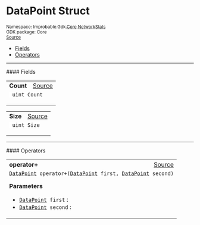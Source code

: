 
# DataPoint Struct
<sup>
Namespace: Improbable.Gdk.<a href="{{urlRoot}}/api/core-index">Core</a>.<a href="{{urlRoot}}/api/core/network-stats-index">NetworkStats</a><br/>
GDK package: Core<br/>
<a href="https://www.github.com/spatialos/gdk-for-unity/blob/51790202/workers/unity/Packages/io.improbable.gdk.core/NetworkStats/DataPoint.cs/#L3">Source</a>
<style>
a code {
                    padding: 0em 0.25em!important;
}
code {
                    background-color: #ffffff!important;
}
</style>
</sup>
<nav id="pageToc" class="page-toc"><ul><li><a href="#fields">Fields</a>
<li><a href="#operators">Operators</a>
</ul></nav>








</p>
<hr style="width:100%; border-top-color:#d8d8d8" />
#### Fields


</p>




<table width="100%">
    <tr>
        <td style="border-right:none"><a id="count"></a><b>Count</b></td>
        <td style="border-left:none; text-align:right"><a href="https://www.github.com/spatialos/gdk-for-unity/blob/51790202/workers/unity/Packages/io.improbable.gdk.core/NetworkStats/DataPoint.cs/#L5">Source</a></td>
    </tr>
    <tr>
        <td colspan="2">
<code> uint Count</code></p>


</td>
    </tr>
</table>


<table width="100%">
    <tr>
        <td style="border-right:none"><a id="size"></a><b>Size</b></td>
        <td style="border-left:none; text-align:right"><a href="https://www.github.com/spatialos/gdk-for-unity/blob/51790202/workers/unity/Packages/io.improbable.gdk.core/NetworkStats/DataPoint.cs/#L6">Source</a></td>
    </tr>
    <tr>
        <td colspan="2">
<code> uint Size</code></p>


</td>
    </tr>
</table>










</p>
<hr style="width:100%; border-top-color:#d8d8d8" />
#### Operators


</p>




<table width="100%">
    <tr>
        <td style="border-right:none"><a id="operator-datapoint-datapoint"></a><b>operator+</b></td>
        <td style="border-left:none; text-align:right"><a href="https://www.github.com/spatialos/gdk-for-unity/blob/51790202/workers/unity/Packages/io.improbable.gdk.core/NetworkStats/DataPoint.cs/#L8">Source</a></td>
    </tr>
    <tr>
        <td colspan="2">
<code><a href="{{urlRoot}}/api/core/network-stats/data-point">DataPoint</a> operator+(<a href="{{urlRoot}}/api/core/network-stats/data-point">DataPoint</a> first, <a href="{{urlRoot}}/api/core/network-stats/data-point">DataPoint</a> second)</code></p>



</p>

<b>Parameters</b>

<ul>
<li><code><a href="{{urlRoot}}/api/core/network-stats/data-point">DataPoint</a> first</code> : </li>
<li><code><a href="{{urlRoot}}/api/core/network-stats/data-point">DataPoint</a> second</code> : </li>
</ul>





</td>
    </tr>
</table>



